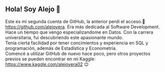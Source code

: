 ## Hola! Soy Alejo 👋

Este es mi segunda cuenta de GitHub, la anterior perdí el acceso.🤕 https://github.com/alejovera. Era más dedicada al Software Development. <br />
Hace un tiempo que vengo especializandome en Datos. Con la carrera universitaria, fui descubriendo este apasionante mundo. <br />
Tenía cierta facilidad por tener concimientos y experiencia en SQL y programación, además de Estadística y Econometría. <br />
Comencé a utilizar GitHub de nuevo hace poco, pero otros proyectos previos se pueden encontrar en mi Kaggle: https://www.kaggle.com/alejovera02 😉

<!--
**alejo-vera/alejo-vera** is a ✨ _special_ ✨ repository because its `README.md` (this file) appears on your GitHub profile.

Here are some ideas to get you started:

- 🔭 I’m currently working on ...
- 🌱 I’m currently learning ...
- 👯 I’m looking to collaborate on ...
- 🤔 I’m looking for help with ...
- 💬 Ask me about ...
- 📫 How to reach me: ...
- 😄 Pronouns: ...
- ⚡ Fun fact: ...
-->
